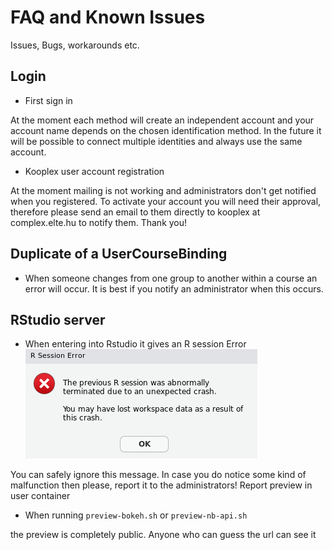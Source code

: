FAQ and Known Issues
==================

Issues, Bugs, workarounds etc.

## Login

* First sign in

At the moment each method will create an independent account and your account name depends on the chosen identification method. In the future it will be possible to connect multiple identities and always use the same account.

* Kooplex user account registration

At the moment mailing is not working and administrators don't get notified when you registered. To activate your account you will need their approval, therefore please send an email to them directly to kooplex at complex.elte.hu to notify them. Thank you!

## Duplicate of a UserCourseBinding
* When someone changes from one group to another within a course an error will occur. It is best if you notify an administrator when this occurs.

## RStudio server
* When entering into Rstudio it gives an R session Error
![Rsession](/img/rsessionerror.png)

You can safely ignore this message. In case you do notice some kind of malfunction then please, report it to the administrators!
Report preview in user container

* When running `preview-bokeh.sh` or `preview-nb-api.sh`

the preview is completely public. Anyone who can guess the url can see it

